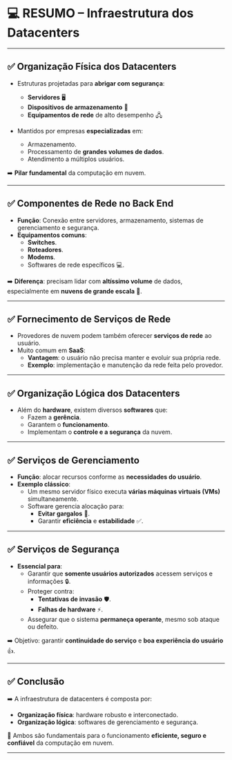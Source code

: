 # &#x1F4BB; RESUMO – Infraestrutura dos Datacenters

---

## ✅ Organização Física dos Datacenters

- Estruturas projetadas para **abrigar com segurança**:
  - **Servidores** &#x1F5A5;&#xFE0F;
  - **Dispositivos de armazenamento** &#x1F4BE;
  - **Equipamentos de rede** de alto desempenho &#x1F5A7;&#xFE0F;

- Mantidos por empresas **especializadas** em:
  - Armazenamento.
  - Processamento de **grandes volumes de dados**.
  - Atendimento a múltiplos usuários.

➡️ **Pilar fundamental** da computação em nuvem.

---

## ✅ Componentes de Rede no Back End

- **Função**: Conexão entre servidores, armazenamento, sistemas de gerenciamento e segurança.
- **Equipamentos comuns**:
  - **Switches**.
  - **Roteadores**.
  - **Modems**.
  - Softwares de rede específicos &#x1F4BB;.

➡️ **Diferença**: precisam lidar com **altíssimo volume** de dados, especialmente em **nuvens de grande escala** &#x1F680;.

---

## ✅ Fornecimento de Serviços de Rede

- Provedores de nuvem podem também oferecer **serviços de rede** ao usuário.
- Muito comum em **SaaS**:
  - **Vantagem**: o usuário não precisa manter e evoluir sua própria rede.
  - **Exemplo**: implementação e manutenção da rede feita pelo provedor.

---

## ✅ Organização Lógica dos Datacenters

- Além do **hardware**, existem diversos **softwares** que:
  - Fazem a **gerência**.
  - Garantem o **funcionamento**.
  - Implementam o **controle e a segurança** da nuvem.

---

## ✅ Serviços de Gerenciamento

- **Função**: alocar recursos conforme as **necessidades do usuário**.
- **Exemplo clássico**:
  - Um mesmo servidor físico executa **várias máquinas virtuais (VMs)** simultaneamente.
  - Software gerencia alocação para:
    - **Evitar gargalos** &#x1F6AB;.
    - Garantir **eficiência** e **estabilidade** &#x2705;.

---

## ✅ Serviços de Segurança

- **Essencial para**:
  - Garantir que **somente usuários autorizados** acessem serviços e informações &#x1F512;.
  - Proteger contra:
    - **Tentativas de invasão** &#x1F6E1;&#xFE0F;.
    - **Falhas de hardware** &#x26A1;&#xFE0F;.
  - Assegurar que o sistema **permaneça operante**, mesmo sob ataque ou defeito.

➡️ Objetivo: garantir **continuidade do serviço** e **boa experiência do usuário** &#x1F44D;.

---

## ✅ Conclusão

➡️ A infraestrutura de datacenters é composta por:
- **Organização física**: hardware robusto e interconectado.
- **Organização lógica**: softwares de gerenciamento e segurança.

&#x1F680; Ambos são fundamentais para o funcionamento **eficiente, seguro e confiável** da computação em nuvem.

---

